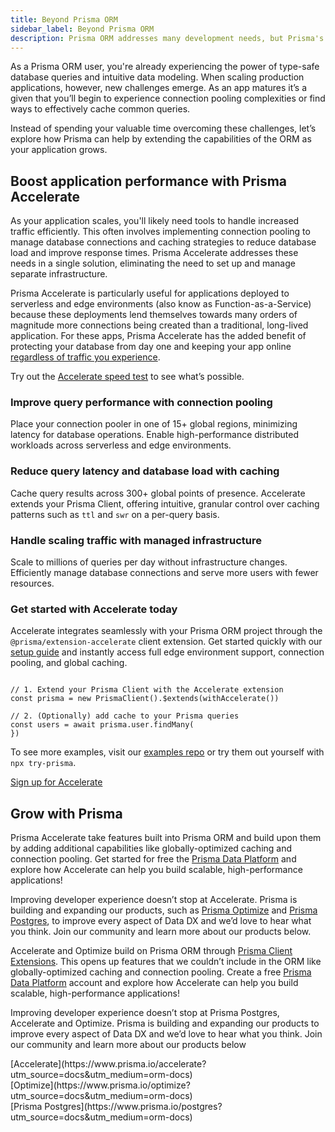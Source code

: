 ```yaml
---
title: Beyond Prisma ORM
sidebar_label: Beyond Prisma ORM
description: Prisma ORM addresses many development needs, but Prisma's additional products like Prisma Postgres, Accelerate and Optimize can further enhance scalability and performance for your applications.
---
```


As a Prisma ORM user, you're already experiencing the power of type-safe database queries and intuitive data modeling. When scaling production applications, however, new challenges emerge. As an app matures it’s a given that you’ll begin to experience connection pooling complexities or find ways to effectively cache common queries.

Instead of spending your valuable time overcoming these challenges, let’s explore how Prisma can help by extending the capabilities of the ORM as your application grows.

## Boost application performance with Prisma Accelerate

As your application scales, you'll likely need tools to handle increased traffic efficiently. This often involves implementing connection pooling to manage database connections and caching strategies to reduce database load and improve response times. Prisma Accelerate addresses these needs in a single solution, eliminating the need to set up and manage separate infrastructure.

Prisma Accelerate is particularly useful for applications deployed to serverless and edge environments (also know as Function-as-a-Service) because these deployments lend themselves towards many orders of magnitude more connections being created than a traditional, long-lived application. For these apps, Prisma Accelerate has the added benefit of protecting your database from day one and keeping your app online [regardless of traffic you experience](https://www.prisma.io/blog/saving-black-friday-with-connection-pooling).

Try out the [Accelerate speed test](https://accelerate-speed-test.prisma.io/) to see what’s possible.

### Improve query performance with connection pooling

Place your connection pooler in one of 15+ global regions, minimizing latency for database operations. Enable high-performance distributed workloads across serverless and edge environments.

### Reduce query latency and database load with caching

Cache query results across 300+ global points of presence. Accelerate extends your Prisma Client, offering intuitive, granular control over caching patterns such as `ttl` and `swr` on a per-query basis.

### Handle scaling traffic with managed infrastructure

Scale to millions of queries per day without infrastructure changes. Efficiently manage database connections and serve more users with fewer resources.

### Get started with Accelerate today

Accelerate integrates seamlessly with your Prisma ORM project through the `@prisma/extension-accelerate`  client extension. Get started quickly with our [setup guide](/accelerate/getting-started) and instantly access full edge environment support, connection pooling, and global caching.

```tsx

// 1. Extend your Prisma Client with the Accelerate extension
const prisma = new PrismaClient().$extends(withAccelerate())

// 2. (Optionally) add cache to your Prisma queries
const users = await prisma.user.findMany(
})
```

To see more examples, visit our [examples repo](https://github.com/prisma/prisma-examples) or try them out yourself with `npx try-prisma`.

[Sign up for Accelerate](https://console.prisma.io/login)

## Grow with Prisma

Prisma Accelerate take features built into Prisma ORM and build upon them by adding additional capabilities like globally-optimized caching and connection pooling. Get started for free the [Prisma Data Platform](https://console.prisma.io/login) and explore how Accelerate can help you build scalable, high-performance applications!

Improving developer experience doesn’t stop at Accelerate. Prisma is building and expanding our products, such as [Prisma Optimize](https://www.prisma.io/optimize) and [Prisma Postgres](https://www.prisma.io/postgres), to improve every aspect of Data DX and we’d love to hear what you think. Join our community and learn more about our products below.

Accelerate and Optimize build on Prisma ORM through [Prisma Client Extensions](/orm/prisma-client/client-extensions). This opens up features that we couldn’t include in the ORM like globally-optimized caching and connection pooling. Create a free [Prisma Data Platform](https://console.prisma.io/login) account and explore how Accelerate can help you build scalable, high-performance applications!

Improving developer experience doesn’t stop at Prisma Postgres, Accelerate and Optimize. Prisma is building and expanding our products to improve every aspect of Data DX and we’d love to hear what you think. Join our community and learn more about our products below

<div className="container">
  <div className="row"> 
    <div className="col col--4">
      [Accelerate](https://www.prisma.io/accelerate?utm_source=docs&utm_medium=orm-docs)
    </div>
    <div className="col col--4">
      [Optimize](https://www.prisma.io/optimize?utm_source=docs&utm_medium=orm-docs)
    </div>
    <div className="col col--4">
      [Prisma Postgres](https://www.prisma.io/postgres?utm_source=docs&utm_medium=orm-docs)
    </div>
  </div>
</div>